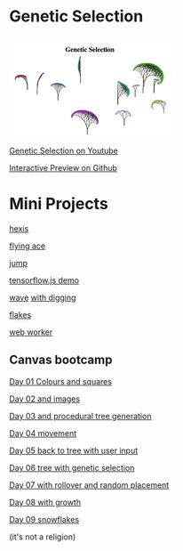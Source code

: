 # Genetic Selection

<img src="./canvas_bootcamp/genetic_selection_16x9.png" alt="Genetic Selection" width="300"/>

[Genetic Selection on Youtube](https://youtu.be/qIdqVHM8YsE)

[Interactive Preview on Github](https://panchishin.github.io/canvas_bootcamp/08.html)


# Mini Projects

[hexis](/hexis/game.html)

[flying ace](/flyingace.html)

[jump](/jump/index.html)

[tensorflow.js demo](/test_tf_js.html)

[wave](/wave.html) [with digging](/infinite_terrain.html)

[flakes](/flakes.html)

[web worker](/worker/page.html)

## Canvas bootcamp

[Day 01 Colours and squares](/canvas_bootcamp/01.html)

[Day 02 and images](/canvas_bootcamp/02.html)

[Day 03 and procedural tree generation](/canvas_bootcamp/03.html)

[Day 04 movement](/canvas_bootcamp/04.html)

[Day 05 back to tree with user input](/canvas_bootcamp/05.html)

[Day 06 tree with genetic selection](/canvas_bootcamp/06.html)

[Day 07 with rollover and random placement](/canvas_bootcamp/07.html)

[Day 08 with growth](/canvas_bootcamp/08.html)

[Day 09 snowflakes](/canvas_bootcamp/09.html)


(it's not a religion)
